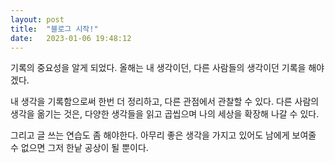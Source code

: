 ```yaml
---
layout: post
title:  "블로그 시작!"
date:   2023-01-06 19:48:12
---
```

기록의 중요성을 알게 되었다.
올해는 내 생각이던, 다른 사람들의 생각이던 기록을 해야겠다.

내 생각을 기록함으로써 한번 더 정리하고, 다른 관점에서 관찰할 수 있다.
다른 사람의 생각을 옮기는 것은, 다양한 생각들을 읽고 곱씹으며 나의 세상을 확장해 나갈 수 있다.

그리고 글 쓰는 연습도 좀 해야한다. 아무리 좋은 생각을 가지고 있어도 남에게 보여줄 수 없으면 그저 한낱 공상이 될 뿐이다.